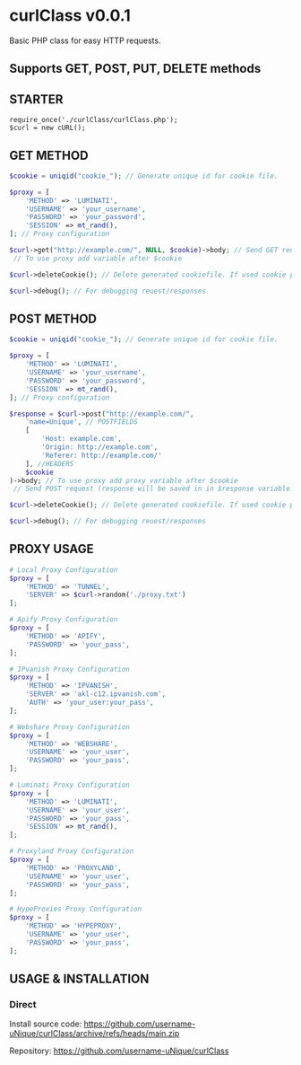 curlClass v0.0.1
================

Basic PHP class for easy HTTP requests.

Supports **GET**, **POST**, **PUT**, **DELETE** methods
--------

STARTER
--------
    require_once('./curlClass/curlClass.php');
    $curl = new cURL();

GET METHOD
--------

```php
$cookie = uniqid("cookie_"); // Generate unique id for cookie file.

$proxy = [
    'METHOD' => 'LUMINATI',
    'USERNAME' => 'your_username',
    'PASSWORD' => 'your_password',
    'SESSION' => mt_rand(),
]; // Proxy configuration

$curl->get("http://example.com/", NULL, $cookie)->body; // Send GET request (response will be saved in in $response variable.)
 // To use proxy add variable after $cookie

$curl->deleteCookie(); // Delete generated cookiefile. If used cookie param

$curl->debug(); // For debugging reuest/responses

```

POST METHOD
--------

```php
$cookie = uniqid("cookie_"); // Generate unique id for cookie file.

$proxy = [
    'METHOD' => 'LUMINATI',
    'USERNAME' => 'your_username',
    'PASSWORD' => 'your_password',
    'SESSION' => mt_rand(),
]; // Proxy configuration

$response = $curl->post("http://example.com/",  
    'name=Unique', // POSTFIELDS
    [
        'Host: example.com',
        'Origin: http://example.com',
        'Referer: http://example.com/'
    ], //HEADERS
    $cookie
)->body; // To use proxy add proxy variable after $cookie
 // Send POST request (response will be saved in in $response variable.)

$curl->deleteCookie(); // Delete generated cookiefile. If used cookie param

$curl->debug(); // For debugging reuest/responses
```

PROXY USAGE
--------

```php
# Local Proxy Configuration
$proxy = [
    'METHOD' => 'TUNNEL',
    'SERVER' => $curl->random('./proxy.txt')
];

# Apify Proxy Configuration
$proxy = [
    'METHOD' => 'APIFY',
    'PASSWORD' => 'your_pass',
];

# IPvanish Proxy Configuration
$proxy = [
    'METHOD' => 'IPVANISH',
    'SERVER' => 'akl-c12.ipvanish.com',
    'AUTH' => 'your_user:your_pass',
];

# Webshare Proxy Configuration
$proxy = [
    'METHOD' => 'WEBSHARE',
    'USERNAME' => 'your_user',
    'PASSWORD' => 'your_pass',
];

# Luminati Proxy Configuration
$proxy = [
    'METHOD' => 'LUMINATI',
    'USERNAME' => 'your_user',
    'PASSWORD' => 'your_pass',
    'SESSION' => mt_rand(),
];

# Proxyland Proxy Configuration
$proxy = [
    'METHOD' => 'PROXYLAND',
    'USERNAME' => 'your_user',
    'PASSWORD' => 'your_pass',
];

# HypeProxies Proxy Configuration
$proxy = [
    'METHOD' => 'HYPEPROXY',
    'USERNAME' => 'your_user',
    'PASSWORD' => 'your_pass',
];
```
USAGE & INSTALLATION
------------

### Direct
Install source code: https://github.com/username-uNique/curlClass/archive/refs/heads/main.zip

Repository: https://github.com/username-uNique/curlClass

